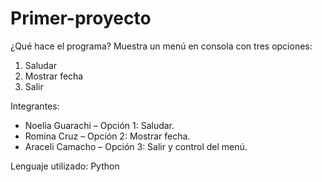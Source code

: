 # Primer-proyecto

¿Qué hace el programa?
Muestra un menú en consola con tres opciones:
1. Saludar
2. Mostrar fecha
3. Salir

Integrantes:
- Noelia Guarachi – Opción 1: Saludar.
- Romina Cruz     – Opción 2: Mostrar fecha.
- Araceli Camacho – Opción 3: Salir y control del menú.

 Lenguaje utilizado:
Python
